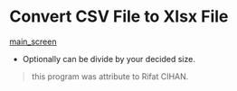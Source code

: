 # Convert CSV File to Xlsx File

[main_screen](main_screen.png)  

* Optionally can be divide by your decided size.

> this program was attribute to Rifat CIHAN.